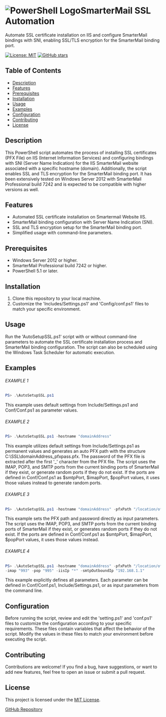 # ![PowerShell Logo](https://raw.githubusercontent.com/PowerShell/PowerShell/master/assets/ps_black_64.svg?sanitize=true)SmarterMail SSL Automation

Automate SSL certificate installation on IIS and configure SmarterMail bindings with SNI, enabling SSL/TLS encryption for the SmarterMail binding port.

[![License: MIT](https://img.shields.io/badge/License-MIT-blue.svg)](https://opensource.org/licenses/MIT)
[![GitHub stars](https://img.shields.io/github/stars/momohammadi/SmarterMail-SSL-Automation)](https://github.com/momohammadi/SmarterMail-SSL-Automation/stargazers)

## Table of Contents
- [Description](#description)
- [Features](#features)
- [Prerequisites](#prerequisites)
- [Installation](#installation)
- [Usage](#usage)
- [Examples](#examples)
- [Configuration](#configuration)
- [Contributing](#contributing)
- [License](#license)

## Description
This PowerShell script automates the process of installing SSL certificates (PFX File) on IIS (Internet Information Services) and configuring bindings with SNI (Server Name Indication) for the IIS SmarterMail website associated with a specific hostname (domain). Additionally, the script enables SSL and TLS encryption for the SmarterMail binding port.
It has been extensively tested on Windows Server 2012 with SmarterMail Professional build 7242 and is expected to be compatible with higher versions as well.

## Features
- Automated SSL certificate installation on Smartermail Website IIS.
- SmarterMail binding configuration with Server Name Indication (SNI).
- SSL and TLS encryption setup for the SmarterMail binding port.
- Simplified usage with command-line parameters.

## Prerequisites
- Windows Server 2012 or higher.
- SmarterMail Professional build 7242 or higher.
- PowerShell 5.1 or later.

## Installation
1. Clone this repository to your local machine.
2. Customize the 'Includes/Settings.ps1' and 'Config/conf.ps1' files to match your specific environment.

## Usage
Run the 'AutoSetupSSL.ps1' script with or without command-line parameters to automate the SSL certificate installation process and SmarterMail binding configuration. The script can also be scheduled using the Windows Task Scheduler for automatic execution.

## Examples


###### EXAMPLE 1
```powershell
PS> .\AutoSetupSSL.ps1
```
This example uses default settings from Include/Settings.ps1 and Conf/Conf.ps1 as parameter values.

###### EXAMPLE 2
```powershell
PS> .\AutoSetupSSL.ps1 -hostname "domainAddress"
```
This example utilizes default settings from Include/Settings.ps1 as permanent values and generates an auto PFX
path with the structure C:\SSL\domainAddress_pfxpass.pfx. The password of the PFX file is extracted after the first
'_' character from the PFX file. The script uses the IMAP, POP3, and SMTP ports from the current binding ports of
SmarterMail if they exist, or generate random ports if they do not exist. If the ports are defined in
Conf/Conf.ps1 as $smtpPort, $imapPort, $popPort values, it uses those values instead to generate random ports.

###### EXAMPLE 3
```powershell
PS> .\AutoSetupSSL.ps1 -hostname "domainAddress" -pfxPath "/location/of/pfx/file" -pfxPass "pfxpassword"
```
This example sets the PFX path and password directly as input parameters. The script uses the IMAP, POP3, and SMTP
ports from the current binding ports of SmarterMail if they exist, or generates random ports if they do not exist.
If the ports are defined in Conf/Conf.ps1 as $smtpPort, $imapPort, $popPort values, it uses those values instead.
###### EXAMPLE 4
```powershell
PS> .\AutoSetupSSL.ps1 -hostname "domainAddress" -pfxPath "/location/of/pfx/file" -pfxPass "pfxpassword" -smtp "465"
-imap "993" -pop "995" -iisIp "*" -smtpOutboundIp "192.168.1.1"
```
This example explicitly defines all parameters. Each parameter can be defined in Conf/Conf.ps1,
Include/Settings.ps1, or as input parameters from the command line.

## Configuration
Before running the script, review and edit the 'setting.ps1' and 'conf.ps1' files to customize the configuration according to your specific requirements. These files contain variables that affect the behavior of the script. Modify the values in these files to match your environment before executing the script.

## Contributing
Contributions are welcome! If you find a bug, have suggestions, or want to add new features, feel free to open an issue or submit a pull request.

## License
This project is licensed under the [MIT License](LICENSE).

[GitHub Repository](https://github.com/momohammadi/SmarterMail-SSL-Automation/)
